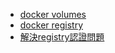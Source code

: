 * [docker volumes](https://myapollo.com.tw/zh-tw/docker-volumes/)
* [docker registry](https://hub.docker.com/_/registry)
* [解決registry認證問題](https://blog.txstudio.tw/2017/08/deploy-insecure-private-docker-registry.html)